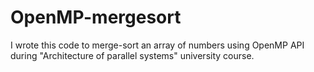 # OpenMP-mergesort

 I wrote this code  to merge-sort an array of numbers using OpenMP API during "Architecture of parallel systems" university course.
